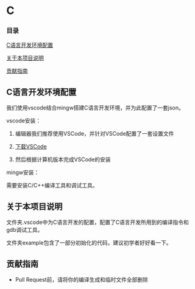 # C

### 目录

[C语言开发环境配置](#)

[关于本项目说明](#关于本项目说明)

[贡献指南](#贡献指南)

## C语言开发环境配置

我们使用vscode结合mingw搭建C语言开发环境，并为此配置了一套json。

vscode安装：

1. 编辑器我们推荐使用VSCode，并针对VSCode配置了一套设置文件

2. [下载VSCode](https://code.visualstudio.com/download)
3. 然后根据计算机版本完成VSCode的安装

mingw安装：

需要安装C/C++编译工具和调试工具。

## 关于本项目说明

文件夹.vscode中为C语言开发的配置，配置了C语言开发所用到的编译指令和gdb调试工具。

文件夹example包含了一部分初始化的代码，建议初学者好好看一下。

## 贡献指南

- Pull Request前，请将你的编译生成和临时文件全部删除